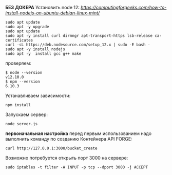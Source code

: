 **БЕЗ ДОКЕРА**
Установить node 12:
*https://computingforgeeks.com/how-to-install-nodejs-on-ubuntu-debian-linux-mint/* 

    sudo apt update
    sudo apt -y upgrade
    sudo apt update
    sudo apt -y install curl dirmngr apt-transport-https lsb-release ca-certificates
    curl -sL https://deb.nodesource.com/setup_12.x | sudo -E bash -
    sudo apt -y install nodejs
    sudo apt -y  install gcc g++ make

проверяем: 

    $ node --version
    v12.10.0
    $ npm --version
    6.10.3

Устанавливаем зависимости:

    npm install
Запускаем сервер:

    node server.js

**первоначальная настройка**
перед первым использованием надо выполнить команду по созданию Контейнера API FORGE:

    curl http://127.0.0.1:3000/bucket_create

Возможно потребуется открыть порт 3000 на сервере:

    sudo iptables -t filter -A INPUT -p tcp --dport 3000 -j ACCEPT
